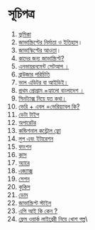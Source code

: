 # সূচিপত্র

1. &#x20;[ভুমিকা](01-intro.md)
2. &#x20;[জাভাস্ক্রিপ্টের নির্মাতা ও ইতিহাস](02-history.md)।
3. &#x20;[জাভাস্কিপ্টের আওতা](03-features.md)।
4. &#x20;[কাদের জন্য জাভাস্ক্রিপ্ট?](04-users.md)
5. &#x20;[এনভায়রনমেন্ট সেটআপ ।](05-environment-setup.md)
6. [ব্রাউজার পরিচিতি](browser-intro.md)&#x20;
7. &#x20;[ভাল এডিটর বা আইডিই।](06-editor-ide.md)
8. &#x20;[প্রথম প্রোগ্রাম =হ্যালো বাংলাদেশ ।](07-hello%20Bangladesh.md)
9. &#x20;[সিনট্যাক্স নিয়ে যত কথা।](08-js-syntex.md)
10. &#x20;[ভেরি + এবল =ভেরিয়্যাবল কি?](09-JavaScript\_variable.md)
11. &#x20;[ডেটা টাইপ](10-datatype.md)
12. &#x20;[অপারেটর](11-oparator.md)
13. &#x20;[কন্ডিশনাল কন্ট্রোল ফ্লো](12-conditional-flow.md)
14. &#x20;[লুপ এবং ইটারেশন](13-loop.md)
15. &#x20;[ফাংশন](14-function.md)
16. &#x20;[ক্লাস](15-class.md)
17. &#x20;[অ্যারে](16-array.md)
18. &#x20;[এজ্যাক্স](20-dom.md)
19. &#x20;[সেশন](18-session.md)
20. &#x20;[কুকিস](19-cookies.md)
21. &#x20;[ডোম](20-dom.md)
22. &#x20;[জাভাস্ক্রিপ্ট স্টাইল](21-js-style.md)
23. &#x20;[এপি আই কি কেন ?](22-what-is-api.md)
24. &#x20;[ফ্রেম ওয়ার্ক লাইব্রেরী নিয়ে খোশ গল্প](23-framework-library-gossip.md)\
